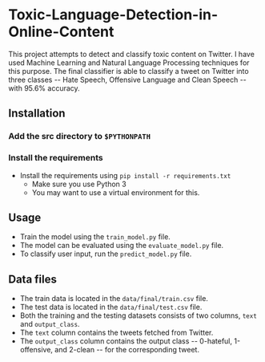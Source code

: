 # Toxic-Language-Detection-in-Online-Content
This project attempts to detect and classify toxic content on Twitter. I have used Machine Learning and Natural Language Processing techniques for this purpose. The final classifier is able to classify a tweet on Twitter into three classes -- Hate Speech, Offensive Language and Clean Speech -- with 95.6% accuracy.

## Installation
### Add the src directory to `$PYTHONPATH`

### Install the requirements
- Install the requirements using `pip install -r requirements.txt`
  - Make sure you use Python 3
  - You may want to use a virtual environment for this.
  
## Usage
- Train the model using the `train_model.py` file.
- The model can be evaluated using the `evaluate_model.py` file.
- To classify user input, run the `predict_model.py` file.

## Data files
- The train data is located in the `data/final/train.csv` file.
- The test data is located in the `data/final/test.csv` file.
- Both the training and the testing datasets consists of two columns, `text` and `output_class`.
- The `text` column contains the tweets fetched from Twitter.
- The `output_class` column contains the output class -- 0-hateful, 1-offensive, and 2-clean -- for the corresponding tweet.
